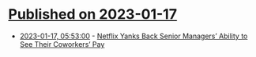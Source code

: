 # [Published on 2023-01-17](index.md)

* [2023-01-17, 05:53:00](https://soylentnews.org/article.pl?sid=23/01/15/1816225&from=rss) - [Netflix Yanks Back Senior Managers’ Ability to See Their Coworkers’ Pay](https://soylentnews.org/article.pl?sid=23/01/15/1816225&from=rss)
